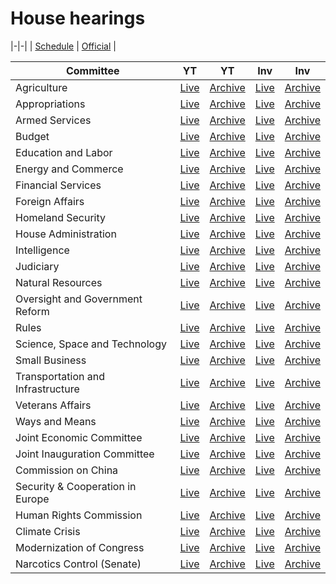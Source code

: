 # House hearings

<link rel="stylesheet" type="text/css" href="css/markdown.css">
<link rel="shortcut icon" href="ico/favicon.png" type="image/x-icon">

|-|-|
| [Schedule](http://www.house.gov/legislative/) | [Official](https://www.congress.gov/committees/video) |

| Committee | YT | YT | Inv | Inv |
|-|-|-|-|-|
| Agriculture | [Live](https://www.youtube.com/channel/UCOWh2WJxPywHIaccDWb8Mvg/live) | [Archive](https://www.youtube.com/channel/UCOWh2WJxPywHIaccDWb8Mvg/videos?view=2&flow=grid) | [Live](https://invidio.us/channel/UCOWh2WJxPywHIaccDWb8Mvg/live) | [Archive](https://invidio.us/channel/UCOWh2WJxPywHIaccDWb8Mvg/videos?view=2&flow=grid) | [Official](https://www.congress.gov/committees/video/house-agriculture/hsag00) | [Committee Website](https://agriculture.house.gov/) |
| Appropriations | [Live](https://www.youtube.com/channel/UCMaSlF09S0fpoRshS2t_7XA/live) | [Archive](https://www.youtube.com/channel/UCMaSlF09S0fpoRshS2t_7XA/videos?view=2&flow=grid) | [Live](https://invidio.us/channel/UCMaSlF09S0fpoRshS2t_7XA/live) | [Archive](https://invidio.us/channel/UCMaSlF09S0fpoRshS2t_7XA/videos?view=2&flow=grid) | [Official](https://www.congress.gov/committees/video/house-appropriations/hsap00) | [Committee Website](https://appropriations.house.gov/) |
| Armed Services | [Live](https://www.youtube.com/channel/UCD506yORW2voSanqEgLOUIQ/live) | [Archive](https://www.youtube.com/channel/UCD506yORW2voSanqEgLOUIQ/videos?view=2&flow=grid) | [Live](https://invidio.us/channel/UCD506yORW2voSanqEgLOUIQ/live) | [Archive](https://invidio.us/channel/UCD506yORW2voSanqEgLOUIQ/videos?view=2&flow=grid) | [Official](https://www.congress.gov/committees/video/house-armed-services/hsas00) | [Committee Website](https://armedservices.house.gov/) |
| Budget | [Live](https://www.youtube.com/channel/UCwzia2rpHJkowAXK-IF9E0w/live) | [Archive](https://www.youtube.com/channel/UCwzia2rpHJkowAXK-IF9E0w/videos?view=2&flow=grid) | [Live](https://invidio.us/channel/UCwzia2rpHJkowAXK-IF9E0w/live) | [Archive](https://invidio.us/channel/UCwzia2rpHJkowAXK-IF9E0w/videos?view=2&flow=grid) | [Official](https://www.congress.gov/committees/video/house-budget/hsbu00) | [Committee Website](https://budget.house.gov/) |
| Education and Labor | [Live](https://www.youtube.com/channel/UCqAHNOSUqn0OByR-4vF81FQ/live) | [Archive](https://www.youtube.com/channel/UCqAHNOSUqn0OByR-4vF81FQ/videos?view=2&flow=grid) | [Live](https://invidio.us/channel/UCqAHNOSUqn0OByR-4vF81FQ/live) | [Archive](https://invidio.us/channel/UCqAHNOSUqn0OByR-4vF81FQ/videos?view=2&flow=grid) | [Official](https://www.congress.gov/committees/video/house-education-and-labor/hsed00) | [Committee Website](https://edlabor.house.gov/) |
| Energy and Commerce | [Live](https://www.youtube.com/channel/UCCbD3bkHRcwiBsaL1lWE_QQ/live) | [Archive](https://www.youtube.com/channel/UCCbD3bkHRcwiBsaL1lWE_QQ/videos?view=2&flow=grid) | [Live](https://invidio.us/channel/UCCbD3bkHRcwiBsaL1lWE_QQ/live) | [Archive](https://invidio.us/channel/UCCbD3bkHRcwiBsaL1lWE_QQ/videos?view=2&flow=grid) | [Official](https://www.congress.gov/committees/video/house-energy-and-commerce/hsif00) | [Committee Website](https://energycommerce.house.gov/) |
| Financial Services | [Live](https://www.youtube.com/channel/UCiGw0gRK-daU7Xv4oDMr9Hg/live) | [Archive](https://www.youtube.com/channel/UCiGw0gRK-daU7Xv4oDMr9Hg/videos?view=2&flow=grid) | [Live](https://invidio.us/channel/UCiGw0gRK-daU7Xv4oDMr9Hg/live) | [Archive](https://invidio.us/channel/UCiGw0gRK-daU7Xv4oDMr9Hg/videos?view=2&flow=grid) | [Official](https://www.congress.gov/committees/video/house-financial-services/hsba00) | [Committee Website](https://financialservices.house.gov/) |
| Foreign Affairs | [Live](https://www.youtube.com/channel/UCXCjgHrMgPEqDvCmPc9BbJA/live) | [Archive](https://www.youtube.com/channel/UCXCjgHrMgPEqDvCmPc9BbJA/videos?view=2&flow=grid) | [Live](https://invidio.us/channel/UCXCjgHrMgPEqDvCmPc9BbJA/live) | [Archive](https://invidio.us/channel/UCXCjgHrMgPEqDvCmPc9BbJA/videos?view=2&flow=grid) | [Official](https://www.congress.gov/committees/video/house-foreign-affairs/hsfa00) | [Committee Website](https://foreignaffairs.house.gov/) |
| Homeland Security | [Live](https://www.youtube.com/channel/UChdT2snPVxfp2m8n4VDdMag/live) | [Archive](https://www.youtube.com/channel/UChdT2snPVxfp2m8n4VDdMag/videos?view=2&flow=grid) | [Live](https://invidio.us/channel/UChdT2snPVxfp2m8n4VDdMag/live) | [Archive](https://invidio.us/channel/UChdT2snPVxfp2m8n4VDdMag/videos?view=2&flow=grid) | [Official](https://www.congress.gov/committees/video/house-homeland-security/hshm00) | [Committee Website](https://homeland.house.gov/) |
| House Administration | [Live](https://www.youtube.com/channel/UCTO94zQwJNB_gmud-4IyZXA/live) | [Archive](https://www.youtube.com/channel/UCTO94zQwJNB_gmud-4IyZXA/videos?view=2&flow=grid) | [Live](https://invidio.us/channel/UCTO94zQwJNB_gmud-4IyZXA/live) | [Archive](https://invidio.us/channel/UCTO94zQwJNB_gmud-4IyZXA/videos?view=2&flow=grid) | [Official](https://www.congress.gov/committees/video/house-administration/hsha00) | [Committee Website](https://cha.house.gov/) |
| Intelligence | [Live](https://www.youtube.com/channel/UCMF5z6BIrwwQTtcj2cacBPw/live) | [Archive](https://www.youtube.com/channel/UCMF5z6BIrwwQTtcj2cacBPw/videos?view=2&flow=grid) | [Live](https://invidio.us/channel/UCMF5z6BIrwwQTtcj2cacBPw/live) | [Archive](https://invidio.us/channel/UCMF5z6BIrwwQTtcj2cacBPw/videos?view=2&flow=grid) | [Official](https://www.congress.gov/committees/video/house-intelligence-permanent-select/hlig00) | [Committee Website](https://intelligence.house.gov/) |
| Judiciary | [Live](https://www.youtube.com/channel/UCVvv3JRCVQAl6ovogDum4hA/live) | [Archive](https://www.youtube.com/channel/UCVvv3JRCVQAl6ovogDum4hA/videos?view=2&flow=grid) | [Live](https://invidio.us/channel/UCVvv3JRCVQAl6ovogDum4hA/live) | [Archive](https://invidio.us/channel/UCVvv3JRCVQAl6ovogDum4hA/videos?view=2&flow=grid) | [Official](https://www.congress.gov/committees/video/house-judiciary/hsju00) | [Committee Website](https://judiciary.house.gov/) |
| Natural Resources | [Live](https://www.youtube.com/channel/UCB6LGE5-_i-xxtZxk1_SeTg/live) | [Archive](https://www.youtube.com/channel/UCB6LGE5-_i-xxtZxk1_SeTg/videos?view=2&flow=grid) | [Live](https://invidio.us/channel/UCB6LGE5-_i-xxtZxk1_SeTg/live) | [Archive](https://invidio.us/channel/UCB6LGE5-_i-xxtZxk1_SeTg/videos?view=2&flow=grid) | [Official](https://www.congress.gov/committees/video/house-natural-resources/hsii00) | [Committee Website](https://naturalresources.house.gov/) |
| Oversight and Government Reform | [Live](https://www.youtube.com/channel/UCXSlyao4qkUFiPqghptHtZA/live) | [Archive](https://www.youtube.com/channel/UCXSlyao4qkUFiPqghptHtZA/videos?view=2&flow=grid) | [Live](https://invidio.us/channel/UCXSlyao4qkUFiPqghptHtZA/live) | [Archive](https://invidio.us/channel/UCXSlyao4qkUFiPqghptHtZA/videos?view=2&flow=grid) | [Official](https://www.congress.gov/committees/video/house-oversight-and-reform/hsgo00) | [Committee Website](https://oversight.house.gov/) |
| Rules | [Live](https://www.youtube.com/channel/UCDNcorctkmOpBfr4sgu6t3w/live) | [Archive](https://www.youtube.com/channel/UCDNcorctkmOpBfr4sgu6t3w/videos?view=2&flow=grid) | [Live](https://invidio.us/channel/UCDNcorctkmOpBfr4sgu6t3w/live) | [Archive](https://invidio.us/channel/UCDNcorctkmOpBfr4sgu6t3w/videos?view=2&flow=grid) | [Official](https://www.congress.gov/committees/video/house-rules/hsru00) | [Committee Website](https://rules.house.gov/) |
| Science, Space and Technology | [Live](https://www.youtube.com/channel/UCtoUE3dJ-mLUo5dwGs7hXOw/live) | [Archive](https://www.youtube.com/channel/UCtoUE3dJ-mLUo5dwGs7hXOw/videos?view=2&flow=grid) | [Live](https://invidio.us/channel/UCtoUE3dJ-mLUo5dwGs7hXOw/live) | [Archive](https://invidio.us/channel/UCtoUE3dJ-mLUo5dwGs7hXOw/videos?view=2&flow=grid) | [Official](https://www.congress.gov/committees/video/house-science-space-and-technology/hssy00) | [Committee Website](https://science.house.gov/) |
| Small Business | [Live](https://www.youtube.com/channel/UCnYcuO2JQhVbnCR8ltmSacQ/live) | [Archive](https://www.youtube.com/channel/UCnYcuO2JQhVbnCR8ltmSacQ/videos?view=2&flow=grid) | [Live](https://invidio.us/channel/UCnYcuO2JQhVbnCR8ltmSacQ/live) | [Archive](https://invidio.us/channel/UCnYcuO2JQhVbnCR8ltmSacQ/videos?view=2&flow=grid) | [Official](https://www.congress.gov/committees/video/house-small-business/hssm00) | [Committee Website](https://smallbusiness.house.gov/) |
| Transportation and Infrastructure | [Live](https://www.youtube.com/channel/UChc8bTPtZgTZDDLJ6UWJgxA/live) | [Archive](https://www.youtube.com/channel/UChc8bTPtZgTZDDLJ6UWJgxA/videos?view=2&flow=grid) | [Live](https://invidio.us/channel/UChc8bTPtZgTZDDLJ6UWJgxA/live) | [Archive](https://invidio.us/channel/UChc8bTPtZgTZDDLJ6UWJgxA/videos?view=2&flow=grid) | [Official](https://www.congress.gov/committees/video/house-transportation-and-infrastructure/hspw00) | [Committee Website](https://transportation.house.gov/) |
| Veterans Affairs | [Live](https://www.youtube.com/channel/UCvI8xjyh45-XAJbfPcjUdbQ/live) | [Archive](https://www.youtube.com/channel/UCvI8xjyh45-XAJbfPcjUdbQ/videos?view=2&flow=grid) | [Live](https://invidio.us/channel/UCvI8xjyh45-XAJbfPcjUdbQ/live) | [Archive](https://invidio.us/channel/UCvI8xjyh45-XAJbfPcjUdbQ/videos?view=2&flow=grid) | [Official](https://www.congress.gov/committees/video/house-veterans-affairs/hsvr00) | [Committee Website](https://veterans.house.gov/) |
| Ways and Means | [Live](https://www.youtube.com/channel/UCfGqG11uB0JKgDxnF-GWQZg/live) | [Archive](https://www.youtube.com/channel/UCfGqG11uB0JKgDxnF-GWQZg/videos?view=2&flow=grid) | [Live](https://invidio.us/channel/UCfGqG11uB0JKgDxnF-GWQZg/live) | [Archive](https://invidio.us/channel/UCfGqG11uB0JKgDxnF-GWQZg/videos?view=2&flow=grid) | [Official](https://www.congress.gov/committees/video/house-ways-and-means/hswm00) | [Committee Website](https://waysandmeans.house.gov/) |
| Joint Economic Committee | [Live](https://www.youtube.com/channel/UCbNWSrKyYBP5iIZKT35LSGA/live) | [Archive](https://www.youtube.com/channel/UCbNWSrKyYBP5iIZKT35LSGA/videos?view=2&flow=grid) | [Live](https://invidio.us/channel/UCbNWSrKyYBP5iIZKT35LSGA/live) | [Archive](https://invidio.us/channel/UCbNWSrKyYBP5iIZKT35LSGA/videos?view=2&flow=grid) |  | [Committee Website](https://www.jec.senate.gov/) |
| Joint Inauguration Committee | [Live](https://www.youtube.com/channel/UCT0OddH-0Avs8FI-TH1FQXw/live) | [Archive](https://www.youtube.com/channel/UCT0OddH-0Avs8FI-TH1FQXw/videos?view=2&flow=grid) | [Live](https://invidio.us/channel/UCT0OddH-0Avs8FI-TH1FQXw/live) | [Archive](https://invidio.us/channel/UCT0OddH-0Avs8FI-TH1FQXw/videos?view=2&flow=grid) |  | [Committee Website](https://www.inaugural.senate.gov/) |
| Commission on China | [Live](https://www.youtube.com/channel/UCRAT_7MIzUolORlJhYBTzHA/live) | [Archive](https://www.youtube.com/channel/UCRAT_7MIzUolORlJhYBTzHA/videos?view=2&flow=grid) | [Live](https://invidio.us/channel/UCRAT_7MIzUolORlJhYBTzHA/live) | [Archive](https://invidio.us/channel/UCRAT_7MIzUolORlJhYBTzHA/videos?view=2&flow=grid) |  | [Committee Website](https://www.cecc.gov/) |
| Security & Cooperation in Europe | [Live](https://www.youtube.com/channel/UCtFO3w68Kumz7tRyspaqF2g/live) | [Archive](https://www.youtube.com/channel/UCtFO3w68Kumz7tRyspaqF2g/videos?view=2&flow=grid) | [Live](https://invidio.us/channel/UCtFO3w68Kumz7tRyspaqF2g/live) | [Archive](https://invidio.us/channel/UCtFO3w68Kumz7tRyspaqF2g/videos?view=2&flow=grid) |  | [Committee Website](https://www.csce.gov/) |
| Human Rights Commission | [Live](https://www.youtube.com/channel/UCWaeAlm47P3JQkZAauAyeDA/live) | [Archive](https://www.youtube.com/channel/UCWaeAlm47P3JQkZAauAyeDA/videos?view=2&flow=grid) | [Live](https://invidio.us/channel/UCWaeAlm47P3JQkZAauAyeDA/live) | [Archive](https://invidio.us/channel/UCWaeAlm47P3JQkZAauAyeDA/videos?view=2&flow=grid) |  | [Committee Website](https://humanrightscommission.house.gov/) |
| Climate Crisis | [Live](https://www.youtube.com/channel/UCqTxfzU6vYZ2-DW-y5jYvdQ/live) | [Archive](https://www.youtube.com/channel/UCqTxfzU6vYZ2-DW-y5jYvdQ/videos?view=2&flow=grid) | [Live](https://invidio.us/channel/UCqTxfzU6vYZ2-DW-y5jYvdQ/live) | [Archive](https://invidio.us/channel/UCqTxfzU6vYZ2-DW-y5jYvdQ/videos?view=2&flow=grid) | [Official](https://www.congress.gov/committees/video/house-select-committee-on-the-climate-crisis/hlcn00) | [Committee Website](https://climatecrisis.house.gov/) |
| Modernization of Congress | [Live](https://www.youtube.com/channel/UCECZaLBqABxBqN7VdtZ5sCA/live) | [Archive](https://www.youtube.com/channel/UCECZaLBqABxBqN7VdtZ5sCA/videos?view=2&flow=grid) | [Live](https://invidio.us/channel/UCECZaLBqABxBqN7VdtZ5sCA/live) | [Archive](https://invidio.us/channel/UCECZaLBqABxBqN7VdtZ5sCA/videos?view=2&flow=grid) | [Official](https://www.congress.gov/committees/video/house-select-committee-on-the-modernization-of-congress/hlmh00) | [Committee Website](https://modernizecongress.house.gov/) |
| Narcotics Control (Senate) | [Live](https://www.youtube.com/channel/UCD6CIIrqCTE08ZXPCzhoNyA/live) | [Archive](https://www.youtube.com/channel/UCD6CIIrqCTE08ZXPCzhoNyA/videos?view=2&flow=grid) | [Live](https://invidio.us/channel/UCD6CIIrqCTE08ZXPCzhoNyA/live) | [Archive](https://invidio.us/channel/UCD6CIIrqCTE08ZXPCzhoNyA/videos?view=2&flow=grid) |  | [Committee Website](https://www.drugcaucus.senate.gov/) |
